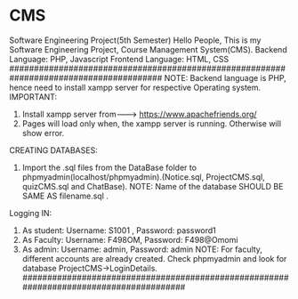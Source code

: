# CMS
Software Engineering Project(5th Semester)
Hello People, This is my Software Engineering Project, Course Management System(CMS).
Backend Language: PHP, Javascript
Frontend Language: HTML, CSS
#######################################################################################
NOTE: Backend language is PHP, hence need to install xampp server for respective Operating system.
IMPORTANT: 
1. Install xampp server from---> https://www.apachefriends.org/
2. Pages will load only when, the xampp server is running. Otherwise will show error.



CREATING DATABASES:
1. Import the .sql files from the DataBase folder to phpmyadmin(localhost/phpmyadmin).(Notice.sql, ProjectCMS.sql, quizCMS.sql and ChatBase).
NOTE: Name of the database SHOULD BE SAME AS filename.sql .

Logging IN:
1. As student: Username: S1001 , Password: password1
2. As Faculty: Username: F498OM, Password: F498@Omomi
3. As admin: Username: admin, Password: admin
NOTE: For faculty, different accounts are already created. Check phpmyadmin and look for database ProjectCMS->LoginDetails.
#######################################################################################
